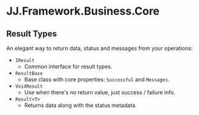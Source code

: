 JJ.Framework.Business.Core
==========================

Result Types
------------

An elegant way to return data, status and messages from your operations:

- `IResult`  
    - Common interface for result types.
- `ResultBase`
    - Base class with core properties: `Successful` and `Messages`.
- `VoidResult`
    - Use when there's no return value, just success / failure info.
- `Result<T>`  
    - Returns data along with the status metadata.
